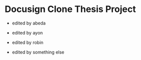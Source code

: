 # Docusign Clone Thesis Project

- edited by abeda

- edited by ayon

- edited by robin

- edited by something else
